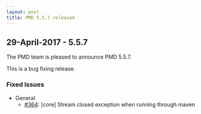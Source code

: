 ```yaml
---
layout: post
title: PMD 5.5.7 released
---
```

## 29-April-2017 - 5.5.7

The PMD team is pleased to announce PMD 5.5.7.

This is a bug fixing release.

### Fixed Issues

*   General
    *   [#364](https://github.com/pmd/pmd/issues/364): \[core] Stream closed exception when running through maven

